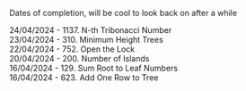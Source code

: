 Dates of completion, will be cool to look back on after a while

24/04/2024 - 1137. N-th Tribonacci Number <br/>
23/04/2024 - 310. Minimum Height Trees<br/>
22/04/2024 - 752. Open the Lock<br/>
20/04/2024 - 200. Number of Islands<br/>
16/04/2024 - 129. Sum Root to Leaf Numbers<br/>
16/04/2024 - 623. Add One Row to Tree<br/>



